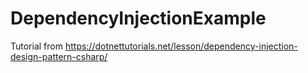 # DependencyInjectionExample

Tutorial from https://dotnettutorials.net/lesson/dependency-injection-design-pattern-csharp/
